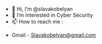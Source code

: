 - 👋 Hi, I’m @slavakobelyan
- 👀 I’m interested in Cyber Security
- 📫 How to reach me : 
* Gmail - Slavakobelyan@gmail.com 

